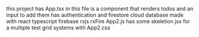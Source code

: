 this project has App.tsx in this file is a component that renders todos and an input to add them 
has authentication and firestore cloud database
made with react typescript firebase rxjs rxFire 
App2.js has some skeletion jsx for a multiple test grid systems with App2.css